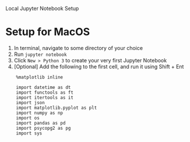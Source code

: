 Local Jupyter Notebook Setup
# Setup for MacOS #
1. In terminal, navigate to some directory of your choice
2. Run `jupyter notebook`
3. Click `New > Python 3` to create your very first Jupyter Notebook
4. [Optional] Add the following to the first cell, and run it using Shift + Ent

```
    %matplotlib inline

    import datetime as dt
    import functools as ft
    import itertools as it
    import json
    import matplotlib.pyplot as plt
    import numpy as np
    import os
    import pandas as pd
    import psycopg2 as pg
    import sys
```

